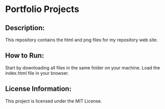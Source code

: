 # Portfolio Projects

## Description: 
This repository contains the html and png files for my repository web site.

## How to Run:
Start by downloading all files in the same folder on your machine. Load the index.html file in your browser. 

## License Information:
This project is licensed under the MIT License.

